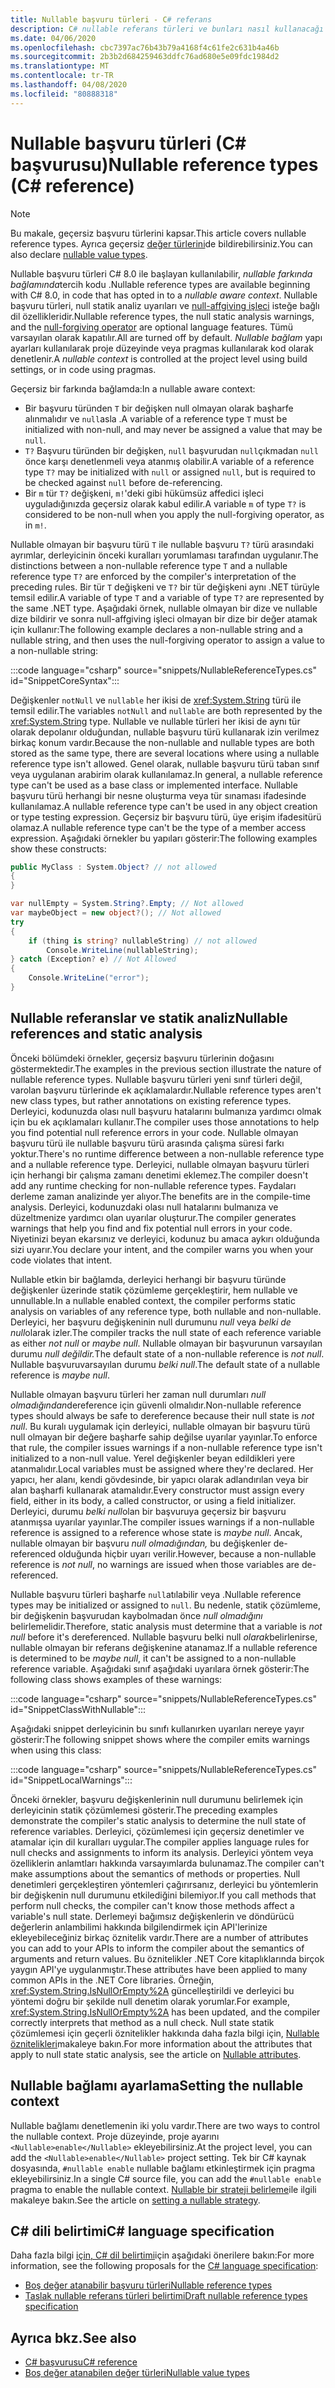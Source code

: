 ```yaml
---
title: Nullable başvuru türleri - C# referans
description: C# nullable referans türleri ve bunları nasıl kullanacağı hakkında bilgi edinin
ms.date: 04/06/2020
ms.openlocfilehash: cbc7397ac76b43b79a4168f4c61fe2c631b4a46b
ms.sourcegitcommit: 2b3b2d684259463ddfc76ad680e5e09fdc1984d2
ms.translationtype: MT
ms.contentlocale: tr-TR
ms.lasthandoff: 04/08/2020
ms.locfileid: "80888318"
---
```

# <a name="nullable-reference-types-c-reference"></a><span data-ttu-id="71993-103">Nullable başvuru türleri (C# başvurusu)</span><span class="sxs-lookup"><span data-stu-id="71993-103">Nullable reference types (C# reference)</span></span>

> [!NOTE]
> <span data-ttu-id="71993-104">Bu makale, geçersiz başvuru türlerini kapsar.</span><span class="sxs-lookup"><span data-stu-id="71993-104">This article covers nullable reference types.</span></span> <span data-ttu-id="71993-105">Ayrıca geçersiz [değer türlerini](nullable-value-types.md)de bildirebilirsiniz.</span><span class="sxs-lookup"><span data-stu-id="71993-105">You can also declare [nullable value types](nullable-value-types.md).</span></span>

<span data-ttu-id="71993-106">Nullable başvuru türleri C# 8.0 ile başlayan kullanılabilir, *nullable farkında bağlamında*tercih kodu .</span><span class="sxs-lookup"><span data-stu-id="71993-106">Nullable reference types are available beginning with C# 8.0, in code that has opted in to a *nullable aware context*.</span></span> <span data-ttu-id="71993-107">Nullable başvuru türleri, null statik analiz uyarıları ve [null-affgiving işleci](../operators/null-forgiving.md) isteğe bağlı dil özellikleridir.</span><span class="sxs-lookup"><span data-stu-id="71993-107">Nullable reference types, the null static analysis warnings, and the [null-forgiving operator](../operators/null-forgiving.md) are optional language features.</span></span> <span data-ttu-id="71993-108">Tümü varsayılan olarak kapatılır.</span><span class="sxs-lookup"><span data-stu-id="71993-108">All are turned off by default.</span></span> <span data-ttu-id="71993-109">*Nullable bağlam* yapı ayarları kullanılarak proje düzeyinde veya pragmas kullanılarak kod olarak denetlenir.</span><span class="sxs-lookup"><span data-stu-id="71993-109">A *nullable context* is controlled at the project level using build settings, or in code using pragmas.</span></span>

 <span data-ttu-id="71993-110">Geçersiz bir farkında bağlamda:</span><span class="sxs-lookup"><span data-stu-id="71993-110">In a nullable aware context:</span></span>

- <span data-ttu-id="71993-111">Bir başvuru türünden `T` bir değişken null olmayan olarak başharfe alınmalıdır ve `null`asla .</span><span class="sxs-lookup"><span data-stu-id="71993-111">A variable of a reference type `T` must be initialized with non-null, and may never be assigned a value that may be `null`.</span></span>
- <span data-ttu-id="71993-112">`T?` Başvuru türünden bir değişken, `null` başvurudan `null`çıkmadan `null` önce karşı denetlenmeli veya atanmış olabilir.</span><span class="sxs-lookup"><span data-stu-id="71993-112">A variable of a reference type `T?` may be initialized with `null` or assigned `null`, but is required to be checked against `null` before de-referencing.</span></span>
- <span data-ttu-id="71993-113">Bir `m` tür `T?` değişkeni, `m!`'deki gibi hükümsüz affedici işleci uyguladığınızda geçersiz olarak kabul edilir.</span><span class="sxs-lookup"><span data-stu-id="71993-113">A variable `m` of type `T?` is considered to be non-null when you apply the null-forgiving operator, as in `m!`.</span></span>

<span data-ttu-id="71993-114">Nullable olmayan bir başvuru türü `T` ile nullable başvuru `T?` türü arasındaki ayrımlar, derleyicinin önceki kuralları yorumlaması tarafından uygulanır.</span><span class="sxs-lookup"><span data-stu-id="71993-114">The distinctions between a non-nullable reference type `T` and a nullable reference type `T?` are enforced by the compiler's interpretation of the preceding rules.</span></span> <span data-ttu-id="71993-115">Bir tür `T` değişkeni ve `T?` bir tür değişkeni aynı .NET türüyle temsil edilir.</span><span class="sxs-lookup"><span data-stu-id="71993-115">A variable of type `T` and a variable of type `T?` are represented by the same .NET type.</span></span> <span data-ttu-id="71993-116">Aşağıdaki örnek, nullable olmayan bir dize ve nullable dize bildirir ve sonra null-affgiving işleci olmayan bir dize bir değer atamak için kullanır:</span><span class="sxs-lookup"><span data-stu-id="71993-116">The following example declares a non-nullable string and a nullable string, and then uses the null-forgiving operator to assign a value to a non-nullable string:</span></span>

:::code language="csharp" source="snippets/NullableReferenceTypes.cs" id="SnippetCoreSyntax":::

<span data-ttu-id="71993-117">Değişkenler `notNull` ve `nullable` her ikisi de <xref:System.String> türü ile temsil edilir.</span><span class="sxs-lookup"><span data-stu-id="71993-117">The variables `notNull` and `nullable` are both represented by the <xref:System.String> type.</span></span> <span data-ttu-id="71993-118">Nullable ve nullable türleri her ikisi de aynı tür olarak depolanır olduğundan, nullable başvuru türü kullanarak izin verilmez birkaç konum vardır.</span><span class="sxs-lookup"><span data-stu-id="71993-118">Because the non-nullable and nullable types are both stored as the same type, there are several locations where using a nullable reference type isn't allowed.</span></span> <span data-ttu-id="71993-119">Genel olarak, nullable başvuru türü taban sınıf veya uygulanan arabirim olarak kullanılamaz.</span><span class="sxs-lookup"><span data-stu-id="71993-119">In general, a nullable reference type can't be used as a base class or implemented interface.</span></span> <span data-ttu-id="71993-120">Nullable başvuru türü herhangi bir nesne oluşturma veya tür sınaması ifadesinde kullanılamaz.</span><span class="sxs-lookup"><span data-stu-id="71993-120">A nullable reference type can't be used in any object creation or type testing expression.</span></span> <span data-ttu-id="71993-121">Geçersiz bir başvuru türü, üye erişim ifadesitürü olamaz.</span><span class="sxs-lookup"><span data-stu-id="71993-121">A nullable reference type can't be the type of a member access expression.</span></span> <span data-ttu-id="71993-122">Aşağıdaki örnekler bu yapıları gösterir:</span><span class="sxs-lookup"><span data-stu-id="71993-122">The following examples show these constructs:</span></span>

```csharp
public MyClass : System.Object? // not allowed
{
}

var nullEmpty = System.String?.Empty; // Not allowed
var maybeObject = new object?(); // Not allowed
try
{
    if (thing is string? nullableString) // not allowed
        Console.WriteLine(nullableString);
} catch (Exception? e) // Not Allowed
{
    Console.WriteLine("error");
}
```

## <a name="nullable-references-and-static-analysis"></a><span data-ttu-id="71993-123">Nullable referanslar ve statik analiz</span><span class="sxs-lookup"><span data-stu-id="71993-123">Nullable references and static analysis</span></span>

<span data-ttu-id="71993-124">Önceki bölümdeki örnekler, geçersiz başvuru türlerinin doğasını göstermektedir.</span><span class="sxs-lookup"><span data-stu-id="71993-124">The examples in the previous section illustrate the nature of nullable reference types.</span></span> <span data-ttu-id="71993-125">Nullable başvuru türleri yeni sınıf türleri değil, varolan başvuru türlerinde ek açıklamalardır.</span><span class="sxs-lookup"><span data-stu-id="71993-125">Nullable reference types aren't new class types, but rather annotations on existing reference types.</span></span> <span data-ttu-id="71993-126">Derleyici, kodunuzda olası null başvuru hatalarını bulmanıza yardımcı olmak için bu ek açıklamaları kullanır.</span><span class="sxs-lookup"><span data-stu-id="71993-126">The compiler uses those annotations to help you find potential null reference errors in your code.</span></span> <span data-ttu-id="71993-127">Nullable olmayan başvuru türü ile nullable başvuru türü arasında çalışma süresi farkı yoktur.</span><span class="sxs-lookup"><span data-stu-id="71993-127">There's no runtime difference between a non-nullable reference type and a nullable reference type.</span></span> <span data-ttu-id="71993-128">Derleyici, nullable olmayan başvuru türleri için herhangi bir çalışma zamanı denetimi eklemez.</span><span class="sxs-lookup"><span data-stu-id="71993-128">The compiler doesn't add any runtime checking for non-nullable reference types.</span></span> <span data-ttu-id="71993-129">Faydaları derleme zaman analizinde yer alıyor.</span><span class="sxs-lookup"><span data-stu-id="71993-129">The benefits are in the compile-time analysis.</span></span> <span data-ttu-id="71993-130">Derleyici, kodunuzdaki olası null hatalarını bulmanıza ve düzeltmenize yardımcı olan uyarılar oluşturur.</span><span class="sxs-lookup"><span data-stu-id="71993-130">The compiler generates warnings that help you find and fix potential null errors in your code.</span></span> <span data-ttu-id="71993-131">Niyetinizi beyan ekarsınız ve derleyici, kodunuz bu amaca aykırı olduğunda sizi uyarır.</span><span class="sxs-lookup"><span data-stu-id="71993-131">You declare your intent, and the compiler warns you when your code violates that intent.</span></span>

<span data-ttu-id="71993-132">Nullable etkin bir bağlamda, derleyici herhangi bir başvuru türünde değişkenler üzerinde statik çözümleme gerçekleştirir, hem nullable ve unnullable.</span><span class="sxs-lookup"><span data-stu-id="71993-132">In a nullable enabled context, the compiler performs static analysis on variables of any reference type, both nullable and non-nullable.</span></span> <span data-ttu-id="71993-133">Derleyici, her başvuru değişkeninin null durumunu *null* veya *belki de null*olarak izler.</span><span class="sxs-lookup"><span data-stu-id="71993-133">The compiler tracks the null state of each reference variable as either *not null* or *maybe null*.</span></span> <span data-ttu-id="71993-134">Nullable olmayan bir başvurunun varsayılan durumu *null değildir.*</span><span class="sxs-lookup"><span data-stu-id="71993-134">The default state of a non-nullable reference is *not null*.</span></span> <span data-ttu-id="71993-135">Nullable başvuruvarsayılan durumu *belki null*.</span><span class="sxs-lookup"><span data-stu-id="71993-135">The default state of a nullable reference is *maybe null*.</span></span>

<span data-ttu-id="71993-136">Nullable olmayan başvuru türleri her zaman null durumları *null olmadığından*dereference için güvenli olmalıdır.</span><span class="sxs-lookup"><span data-stu-id="71993-136">Non-nullable reference types should always be safe to dereference because their null state is *not null*.</span></span> <span data-ttu-id="71993-137">Bu kuralı uygulamak için derleyici, nullable olmayan bir başvuru türü null olmayan bir değere başharfe sahip değilse uyarılar yayınlar.</span><span class="sxs-lookup"><span data-stu-id="71993-137">To enforce that rule, the compiler issues warnings if a non-nullable reference type isn't initialized to a non-null value.</span></span> <span data-ttu-id="71993-138">Yerel değişkenler beyan edildikleri yere atanmalıdır.</span><span class="sxs-lookup"><span data-stu-id="71993-138">Local variables must be assigned where they're declared.</span></span> <span data-ttu-id="71993-139">Her yapıcı, her alanı, kendi gövdesinde, bir yapıcı olarak adlandırılan veya bir alan başharfi kullanarak atamalıdır.</span><span class="sxs-lookup"><span data-stu-id="71993-139">Every constructor must assign every field, either in its body, a called constructor, or using a field initializer.</span></span> <span data-ttu-id="71993-140">Derleyici, durumu *belki null*olan bir başvuruya geçersiz bir başvuru atanmışsa uyarılar yayınlar.</span><span class="sxs-lookup"><span data-stu-id="71993-140">The compiler issues warnings if a non-nullable reference is assigned to a reference whose state is *maybe null*.</span></span> <span data-ttu-id="71993-141">Ancak, nullable olmayan bir başvuru *null olmadığından,* bu değişkenler de-referenced olduğunda hiçbir uyarı verilir.</span><span class="sxs-lookup"><span data-stu-id="71993-141">However, because a non-nullable reference is *not null*, no warnings are issued when those variables are de-referenced.</span></span>

<span data-ttu-id="71993-142">Nullable başvuru türleri başharfe `null`atılabilir veya .</span><span class="sxs-lookup"><span data-stu-id="71993-142">Nullable reference types may be initialized or assigned to `null`.</span></span> <span data-ttu-id="71993-143">Bu nedenle, statik çözümleme, bir değişkenin başvurudan kaybolmadan önce *null olmadığını* belirlemelidir.</span><span class="sxs-lookup"><span data-stu-id="71993-143">Therefore, static analysis must determine that a variable is *not null* before it's dereferenced.</span></span> <span data-ttu-id="71993-144">Nullable başvuru belki null *olarak*belirlenirse, nullable olmayan bir referans değişkenine atanamaz.</span><span class="sxs-lookup"><span data-stu-id="71993-144">If a nullable reference is determined to be *maybe null*, it can't be assigned to a non-nullable reference variable.</span></span> <span data-ttu-id="71993-145">Aşağıdaki sınıf aşağıdaki uyarılara örnek gösterir:</span><span class="sxs-lookup"><span data-stu-id="71993-145">The following class shows examples of these warnings:</span></span>

:::code language="csharp" source="snippets/NullableReferenceTypes.cs" id="SnippetClassWithNullable":::

<span data-ttu-id="71993-146">Aşağıdaki snippet derleyicinin bu sınıfı kullanırken uyarıları nereye yayır gösterir:</span><span class="sxs-lookup"><span data-stu-id="71993-146">The following snippet shows where the compiler emits warnings when using this class:</span></span>

:::code language="csharp" source="snippets/NullableReferenceTypes.cs" id="SnippetLocalWarnings":::

<span data-ttu-id="71993-147">Önceki örnekler, başvuru değişkenlerinin null durumunu belirlemek için derleyicinin statik çözümlemesi gösterir.</span><span class="sxs-lookup"><span data-stu-id="71993-147">The preceding examples demonstrate the compiler's static analysis to determine the null state of reference variables.</span></span> <span data-ttu-id="71993-148">Derleyici, çözümlemesi için geçersiz denetimler ve atamalar için dil kuralları uygular.</span><span class="sxs-lookup"><span data-stu-id="71993-148">The compiler applies language rules for null checks and assignments to inform its analysis.</span></span>  <span data-ttu-id="71993-149">Derleyici yöntem veya özelliklerin anlamtları hakkında varsayımlarda bulunamaz.</span><span class="sxs-lookup"><span data-stu-id="71993-149">The compiler can't make assumptions about the semantics of methods or properties.</span></span> <span data-ttu-id="71993-150">Null denetimleri gerçekleştiren yöntemleri çağırırsanız, derleyici bu yöntemlerin bir değişkenin null durumunu etkilediğini bilemiyor.</span><span class="sxs-lookup"><span data-stu-id="71993-150">If you call methods that perform null checks, the compiler can't know those methods affect a variable's null state.</span></span> <span data-ttu-id="71993-151">Derlemeyi bağımsız değişkenlerin ve döndürücü değerlerin anlambilimi hakkında bilgilendirmek için API'lerinize ekleyebileceğiniz birkaç öznitelik vardır.</span><span class="sxs-lookup"><span data-stu-id="71993-151">There are a number of attributes you can add to your APIs to inform the compiler about the semantics of arguments and return values.</span></span> <span data-ttu-id="71993-152">Bu öznitelikler .NET Core kitaplıklarında birçok yaygın API'ye uygulanmıştır.</span><span class="sxs-lookup"><span data-stu-id="71993-152">These attributes have been applied to many common APIs in the .NET Core libraries.</span></span> <span data-ttu-id="71993-153">Örneğin, <xref:System.String.IsNullOrEmpty%2A> güncelleştirildi ve derleyici bu yöntemi doğru bir şekilde null denetim olarak yorumlar.</span><span class="sxs-lookup"><span data-stu-id="71993-153">For example, <xref:System.String.IsNullOrEmpty%2A> has been updated, and the compiler correctly interprets that method as a null check.</span></span> <span data-ttu-id="71993-154">Null state statik çözümlemesi için geçerli öznitelikler hakkında daha fazla bilgi için, [Nullable öznitelikleri](../../nullable-attributes.md)makaleye bakın.</span><span class="sxs-lookup"><span data-stu-id="71993-154">For more information about the attributes that apply to null state static analysis, see the article on [Nullable attributes](../../nullable-attributes.md).</span></span>

## <a name="setting-the-nullable-context"></a><span data-ttu-id="71993-155">Nullable bağlamı ayarlama</span><span class="sxs-lookup"><span data-stu-id="71993-155">Setting the nullable context</span></span>

<span data-ttu-id="71993-156">Nullable bağlamı denetlemenin iki yolu vardır.</span><span class="sxs-lookup"><span data-stu-id="71993-156">There are two ways to control the nullable context.</span></span> <span data-ttu-id="71993-157">Proje düzeyinde, proje ayarını `<Nullable>enable</Nullable>` ekleyebilirsiniz.</span><span class="sxs-lookup"><span data-stu-id="71993-157">At the project level, you can add the `<Nullable>enable</Nullable>` project setting.</span></span> <span data-ttu-id="71993-158">Tek bir C# kaynak dosyasında, `#nullable enable` nullable bağlamı etkinleştirmek için pragma ekleyebilirsiniz.</span><span class="sxs-lookup"><span data-stu-id="71993-158">In a single C# source file, you can add the `#nullable enable` pragma to enable the nullable context.</span></span> <span data-ttu-id="71993-159">[Nullable bir strateji belirleme](../../nullable-attributes.md)ile ilgili makaleye bakın.</span><span class="sxs-lookup"><span data-stu-id="71993-159">See the article on [setting a nullable strategy](../../nullable-attributes.md).</span></span>

## <a name="c-language-specification"></a><span data-ttu-id="71993-160">C# dili belirtimi</span><span class="sxs-lookup"><span data-stu-id="71993-160">C# language specification</span></span>

<span data-ttu-id="71993-161">Daha fazla bilgi [için, C# dil belirtimi](~/_csharplang/spec/introduction.md)için aşağıdaki önerilere bakın:</span><span class="sxs-lookup"><span data-stu-id="71993-161">For more information, see the following proposals for the [C# language specification](~/_csharplang/spec/introduction.md):</span></span>

- [<span data-ttu-id="71993-162">Boş değer atanabilir başvuru türleri</span><span class="sxs-lookup"><span data-stu-id="71993-162">Nullable reference types</span></span>](~/_csharplang/proposals/csharp-8.0/nullable-reference-types.md)
- [<span data-ttu-id="71993-163">Taslak nullable referans türleri belirtimi</span><span class="sxs-lookup"><span data-stu-id="71993-163">Draft nullable reference types specification</span></span>](~/_csharplang/proposals/csharp-8.0/nullable-reference-types-specification.md)

## <a name="see-also"></a><span data-ttu-id="71993-164">Ayrıca bkz.</span><span class="sxs-lookup"><span data-stu-id="71993-164">See also</span></span>

- [<span data-ttu-id="71993-165">C# başvurusu</span><span class="sxs-lookup"><span data-stu-id="71993-165">C# reference</span></span>](../index.md)
- [<span data-ttu-id="71993-166">Boş değer atanabilen değer türleri</span><span class="sxs-lookup"><span data-stu-id="71993-166">Nullable value types</span></span>](nullable-value-types.md)
